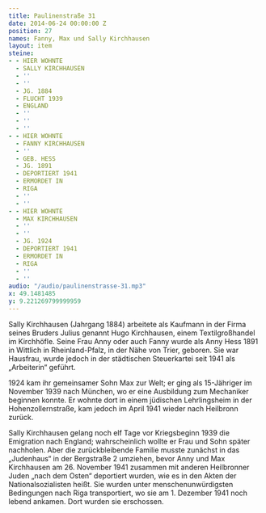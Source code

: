 ```yaml
---
title: Paulinenstraße 31
date: 2014-06-24 00:00:00 Z
position: 27
names: Fanny, Max und Sally Kirchhausen
layout: item
steine:
- - HIER WOHNTE
  - SALLY KIRCHHAUSEN
  - ''
  - ''
  - JG. 1884
  - FLUCHT 1939
  - ENGLAND
  - ''
  - ''
  - ''
- - HIER WOHNTE
  - FANNY KIRCHHAUSEN
  - ''
  - GEB. HESS
  - JG. 1891
  - DEPORTIERT 1941
  - ERMORDET IN
  - RIGA
  - ''
  - ''
- - HIER WOHNTE
  - MAX KIRCHHAUSEN
  - ''
  - ''
  - JG. 1924
  - DEPORTIERT 1941
  - ERMORDET IN
  - RIGA
  - ''
  - ''
audio: "/audio/paulinenstrasse-31.mp3"
x: 49.1481485
y: 9.221269799999959
---
```


Sally Kirchhausen (Jahrgang 1884) arbeitete als Kaufmann in der Firma seines Bruders Julius genannt Hugo Kirchhausen, einem Textilgroßhandel im Kirchhöfle. Seine Frau Anny oder auch Fanny wurde als Anny Hess 1891 in Wittlich in Rheinland-Pfalz, in der Nähe von Trier, geboren. Sie war Hausfrau, wurde jedoch in der städtischen Steuerkartei seit 1941 als „Arbeiterin“ geführt.

1924 kam ihr gemeinsamer Sohn Max zur Welt; er ging als 15-Jähriger im November 1939 nach München, wo er eine Ausbildung zum Mechaniker beginnen konnte. Er wohnte dort in einem jüdischen Lehrlingsheim in der Hohenzollernstraße, kam jedoch im April 1941 wieder nach Heilbronn zurück.

Sally Kirchhausen gelang noch elf Tage vor Kriegsbeginn 1939 die Emigration nach England; wahrscheinlich wollte er Frau und Sohn später nachholen. Aber die zurückbleibende Familie musste zunächst in das „Judenhaus“ in der Bergstraße 2 umziehen, bevor Anny und Max Kirchhausen am 26. November 1941 zusammen mit anderen Heilbronner Juden „nach dem Osten“ deportiert wurden, wie es in den Akten der Nationalsozialisten heißt. Sie wurden unter menschenunwürdigsten Bedingungen nach Riga transportiert, wo sie am 1. Dezember 1941 noch lebend ankamen. Dort wurden sie erschossen.